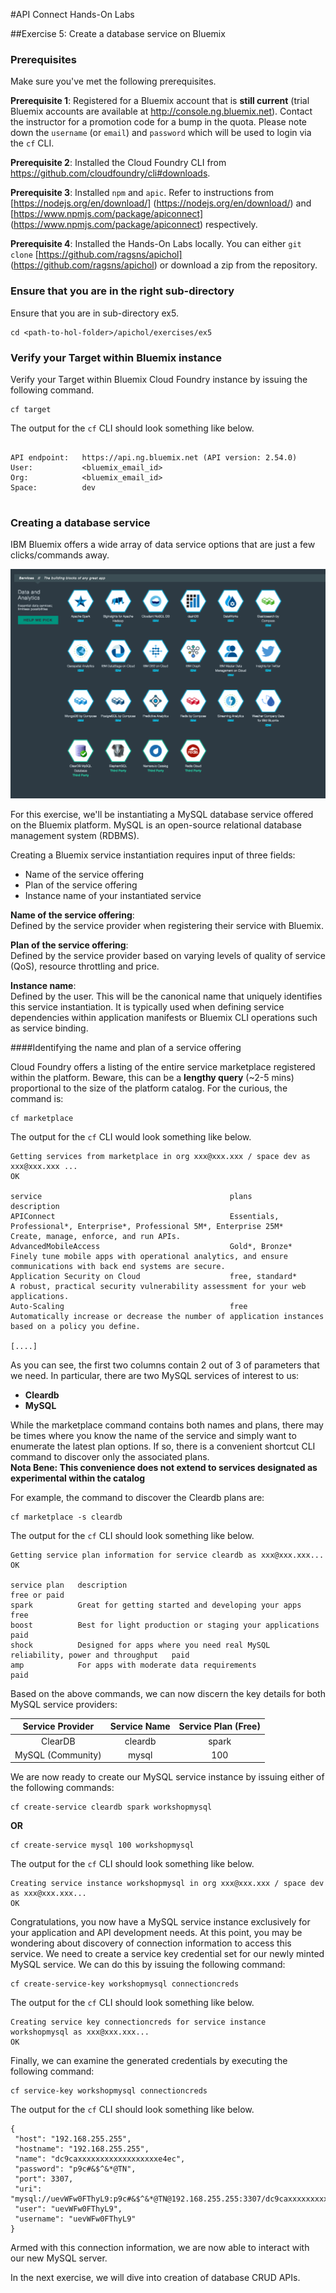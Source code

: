 #API Connect Hands-On Labs

##Exercise 5: Create a database service on Bluemix

### Prerequisites

Make sure you've met the following prerequisites.

**Prerequisite 1**: Registered for a Bluemix account that is **still current** (trial Bluemix accounts are available at <http://console.ng.bluemix.net>). Contact the instructor for a promotion code for a bump in the quota. Please note down the `username` (or `email`) and `password` which will be used to login via the `cf` CLI.

**Prerequisite 2**: Installed the Cloud Foundry CLI from <https://github.com/cloudfoundry/cli#downloads>.

**Prerequisite 3**: Installed `npm` and `apic`. Refer to instructions from [https://nodejs.org/en/download/] (https://nodejs.org/en/download/) and [https://www.npmjs.com/package/apiconnect] (https://www.npmjs.com/package/apiconnect) respectively.

**Prerequisite 4**: Installed the Hands-On Labs locally. You can either `git clone` [https://github.com/ragsns/apichol] (https://github.com/ragsns/apichol) or download a zip from the repository.

### Ensure that you are in the right sub-directory

Ensure that you are in sub-directory ex5.

```
cd <path-to-hol-folder>/apichol/exercises/ex5
```

### Verify your Target within Bluemix instance

Verify your Target within Bluemix Cloud Foundry instance by issuing the following command. 

```
cf target
```

The output for the `cf` CLI should look something like below.

```

API endpoint:   https://api.ng.bluemix.net (API version: 2.54.0)
User:           <bluemix_email_id>
Org:            <bluemix_email_id>
Space:          dev
 
```

### Creating a database service
IBM Bluemix offers a wide array of data service options that are just a few clicks/commands away.

![Service catalog](../../images/ex5/datasvc_catalog.png)

For this exercise, we'll be instantiating a MySQL database service offered on the Bluemix platform.  MySQL is an open-source relational database management system (RDBMS).

Creating a Bluemix service instantiation requires input of three fields:

- Name of the service offering
- Plan of the service offering
- Instance name of your instantiated service

**Name of the service offering**:<br/>
Defined by the service provider when registering their service with Bluemix.

**Plan of the service offering**:<br/>
Defined by the service provider based on varying levels of quality of service (QoS), resource throttling and price.

**Instance name**:<br/>
Defined by the user.  This will be the canonical name that uniquely identifies this service instantiation.  It is typically used when defining service dependencies within application manifests or Bluemix CLI operations such as service binding.

####Identifying the name and plan of a service offering

Cloud Foundry offers a listing of the entire service marketplace registered within the platform.  Beware, this can be a **lengthy query** (~2-5 mins) proportional to the size of the platform catalog. For the curious, the command is:   

```
cf marketplace
```

The output for the `cf` CLI would look something like below.

```
Getting services from marketplace in org xxx@xxx.xxx / space dev as xxx@xxx.xxx ...
OK

service                                          plans                                                                         description
APIConnect                                       Essentials, Professional*, Enterprise*, Professional 5M*, Enterprise 25M*     Create, manage, enforce, and run APIs.
AdvancedMobileAccess                             Gold*, Bronze*                                                                Finely tune mobile apps with operational analytics, and ensure communications with back end systems are secure.
Application Security on Cloud                    free, standard*                                                               A robust, practical security vulnerability assessment for your web applications.
Auto-Scaling                                     free                                                                          Automatically increase or decrease the number of application instances based on a policy you define.

[....] 
```
As you can see, the first two columns contain 2 out of 3 of parameters that we need.  In particular, there are two MySQL services of interest to us:

- **Cleardb**
- **MySQL** 

While the marketplace command contains both names and plans, there may be times where you know the name of the service and simply want to enumerate the latest plan options.  If so, there is a convenient shortcut CLI command to discover only the associated plans.<br/>
**Nota Bene:  This convenience does not extend to services designated as experimental within the catalog**

For example, the command to discover the Cleardb plans are:

```
cf marketplace -s cleardb
```


The output for the `cf` CLI should look something like below.

```
Getting service plan information for service cleardb as xxx@xxx.xxx...
OK

service plan   description                                                                     free or paid
spark          Great for getting started and developing your apps                              free
boost          Best for light production or staging your applications                          paid
shock          Designed for apps where you need real MySQL reliability, power and throughput   paid
amp            For apps with moderate data requirements                                        paid
```

Based on the above commands, we can now discern the key details for both MySQL service providers:

|  Service Provider 	| Service Name 	| Service Plan (Free) 	|
|:-----------------:	|:------------:	|:-------------------:	|
|      ClearDB      	|    cleardb   	|        spark        	|
| MySQL (Community) 	|     mysql    	|         100         	|

We are now ready to create our MySQL service instance by issuing either of the following commands: 

```
cf create-service cleardb spark workshopmysql
```

**OR**

```
cf create-service mysql 100 workshopmysql
```

The output for the `cf` CLI should look something like below.

```
Creating service instance workshopmysql in org xxx@xxx.xxx / space dev as xxx@xxx.xxx...
OK
``` 

Congratulations, you now have a MySQL service instance exclusively for your application and API development needs.  At this point, you may be wondering about discovery of connection information to access this service.  We need to create a service key credential set for our newly minted MySQL service. We can do this by issuing the following command:

```
cf create-service-key workshopmysql connectioncreds
```

The output for the `cf` CLI should look something like below.

```
Creating service key connectioncreds for service instance workshopmysql as xxx@xxx.xxx...
OK
``` 

Finally, we can examine the generated credentials by executing the following command:

```
cf service-key workshopmysql connectioncreds
```

The output for the `cf` CLI should look something like below.

```
{
 "host": "192.168.255.255",
 "hostname": "192.168.255.255",
 "name": "dc9caxxxxxxxxxxxxxxxxxxe4ec",
 "password": "p9c#&$^&*@TN",
 "port": 3307,
 "uri": "mysql://uevWFw0FThyL9:p9c#&$^&*@TN@192.168.255.255:3307/dc9caxxxxxxxxxxxxxxxxxxe4ec",
 "user": "uevWFw0FThyL9",
 "username": "uevWFw0FThyL9"
}
```
Armed with this connection information, we are now able to interact with our new MySQL server.
 
In the next exercise, we will dive into creation of database CRUD APIs.

